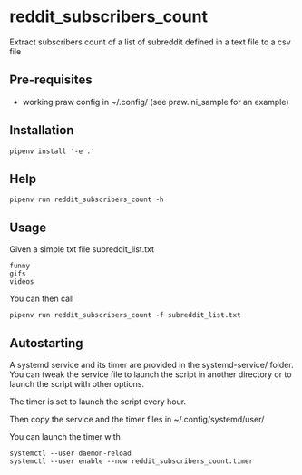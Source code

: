 # reddit_subscribers_count

Extract subscribers count of a list of subreddit defined in a text file to a csv file

## Pre-requisites

- working praw config in ~/.config/ (see praw.ini_sample for an example)

## Installation

```
pipenv install '-e .'
```

## Help

```
pipenv run reddit_subscribers_count -h
```

## Usage

Given a simple txt file subreddit_list.txt

```
funny
gifs
videos
```

You can then call

```
pipenv run reddit_subscribers_count -f subreddit_list.txt
```

## Autostarting

A systemd service and its timer are provided in the systemd-service/ folder. You can tweak the service file to launch the script in another directory or to launch the script with other options.

The timer is set to launch the script every hour.

Then copy the service and the timer files in ~/.config/systemd/user/

You can launch the timer with

```
systemctl --user daemon-reload
systemctl --user enable --now reddit_subscribers_count.timer
```
